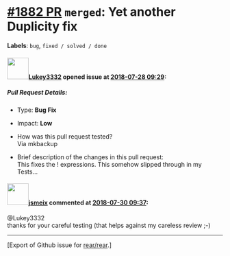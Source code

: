 [\#1882 PR](https://github.com/rear/rear/pull/1882) `merged`: Yet another Duplicity fix
=======================================================================================

**Labels**: `bug`, `fixed / solved / done`

#### <img src="https://avatars.githubusercontent.com/u/17516425?v=4" width="50">[Lukey3332](https://github.com/Lukey3332) opened issue at [2018-07-28 09:29](https://github.com/rear/rear/pull/1882):

##### Pull Request Details:

-   Type: **Bug Fix**

-   Impact: **Low**

-   How was this pull request tested?  
    Via mkbackup

-   Brief description of the changes in this pull request:  
    This fixes the ! expressions. This somehow slipped through in my
    Tests...

#### <img src="https://avatars.githubusercontent.com/u/1788608?u=925fc54e2ce01551392622446ece427f51e2f0ce&v=4" width="50">[jsmeix](https://github.com/jsmeix) commented at [2018-07-30 09:37](https://github.com/rear/rear/pull/1882#issuecomment-408805932):

@Lukey3332  
thanks for your careful testing (that helps against my careless review
;-)

------------------------------------------------------------------------

\[Export of Github issue for
[rear/rear](https://github.com/rear/rear).\]
